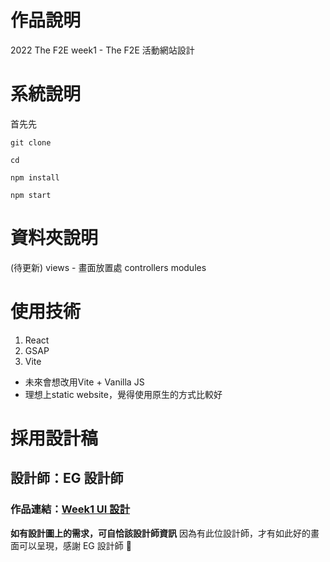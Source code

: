 # 作品說明

2022 The F2E week1 - The F2E 活動網站設計

# 系統說明

首先先

```
git clone 
```

```
cd 
```

```
npm install
```

```
npm start
```

# 資料夾說明

(待更新)
views - 畫面放置處
controllers
modules

# 使用技術

1. React
2. GSAP
3. Vite
  - 未來會想改用Vite + Vanilla JS
  - 理想上static website，覺得使用原生的方式比較好

# 採用設計稿

## 設計師：EG 設計師

### 作品連結：[Week1 UI 設計](https://www.figma.com/file/WI0JIDVCdIwHDFjAJQFaxK/EGs-F2E---Week1-%E6%B4%BB%E5%8B%95%E7%B6%B2%E7%AB%99%E8%A8%AD%E8%A8%88?node-id=41%3A1702)

**如有設計圖上的需求，可自恰該設計師資訊**
因為有此位設計師，才有如此好的畫面可以呈現，感謝 EG 設計師 🙂

